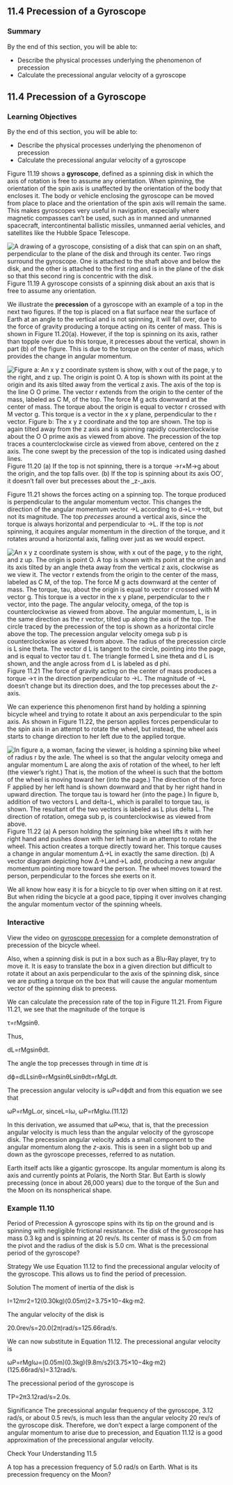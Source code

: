 ##  11.4 Precession of a Gyroscope 

### Summary

By the end of this section, you will be able to: 

  - Describe the physical processes underlying the phenomenon of precession
  - Calculate the precessional angular velocity of a gyroscope

## 11.4 Precession of a Gyroscope

### Learning Objectives

By the end of this section, you will be able to: 

  - Describe the physical processes underlying the phenomenon of precession
  - Calculate the precessional angular velocity of a gyroscope

Figure 11.19 shows a **gyroscope**, defined as a spinning disk in which the axis of rotation is free to assume any orientation. When spinning, the orientation of the spin axis is unaffected by the orientation of the body that encloses it. The body or vehicle enclosing the gyroscope can be moved from place to place and the orientation of the spin axis will remain the same. This makes gyroscopes very useful in navigation, especially where magnetic compasses can’t be used, such as in manned and unmanned spacecraft, intercontinental ballistic missiles, unmanned aerial vehicles, and satellites like the Hubble Space Telescope.

![A drawing of a gyroscope, consisting of a disk that can spin on an shaft, perpendicular to the plane of the disk and through its center. Two rings surround the gyroscope. One is attached to the shaft above and below the disk, and the other is attached to the first ring and is in the plane of the disk so that this second ring is concentric with the disk.][1] Figure 11.19 A gyroscope consists of a spinning disk about an axis that is free to assume any orientation. 

We illustrate the **precession** of a gyroscope with an example of a top in the next two figures. If the top is placed on a flat surface near the surface of Earth at an angle to the vertical and is not spinning, it will fall over, due to the force of gravity producing a torque acting on its center of mass. This is shown in Figure 11.20(a). However, if the top is spinning on its axis, rather than topple over due to this torque, it precesses about the vertical, shown in part (b) of the figure. This is due to the torque on the center of mass, which provides the change in angular momentum.

![Figure a: An x y z coordinate system is show, with x out of the page, y to the right, and z up. The origin is point O. A top is shown with its point at the origin and its axis tilted away from the vertical z axis. The axis of the top is the line O O prime. The vector r extends from the origin to the center of the mass, labeled as C M, of the top. The force M g acts downward at the center of mass. The torque about the origin is equal to vector r crossed with M vector g. This torque is a vector in the x y plane, perpendicular to the r vector. Figure b: The x y z coordinate and the top are shown. The top is again tilted away from the z axis and is spinning rapidly counterclockwise about the O O prime axis as viewed from above. The precession of the top traces a counterclockwise circle as viewed from above, centered on the z axis. The cone swept by the precession of the top is indicated using dashed lines.][2] Figure 11.20 (a) If the top is not spinning, there is a torque →r×M→g about the origin, and the top falls over. (b) If the top is spinning about its axis OO′, it doesn’t fall over but precesses about the _z-_axis. 

Figure 11.21 shows the forces acting on a spinning top. The torque produced is perpendicular to the angular momentum vector. This changes the direction of the angular momentum vector →L according to d→L=→τdt, but not its magnitude. The top _precesses_ around a vertical axis, since the torque is always horizontal and perpendicular to →L. If the top is _not_ spinning, it acquires angular momentum in the direction of the torque, and it rotates around a horizontal axis, falling over just as we would expect.

![An x y z coordinate system is show, with x out of the page, y to the right, and z up. The origin is point O. A top is shown with its point at the origin and its axis tilted by an angle theta away from the vertical z axis, clockwise as we view it. The vector r extends from the origin to the center of the mass, labeled as C M, of the top. The force M g acts downward at the center of mass. The torque, tau, about the origin is equal to vector r crossed with M vector g. This torque is a vector in the x y plane, perpendicular to the r vector, into the page. The angular velocity, omega, of the top is counterclockwise as viewed from above. The angular momentum, L, is in the same direction as the r vector, tilted up along the axis of the top. The circle traced by the precession of the top is shown as a horizontal circle above the top. The precession angular velocity omega sub p is counterclockwise as viewed from above. The radius of the precession circle is L sine theta. The vector d L is tangent to the circle, pointing into the page, and is equal to vector tau d t. The triangle formed L sine theta and d L is shown, and the angle across from d L is labeled as d phi.][3] Figure 11.21 The force of gravity acting on the center of mass produces a torque →τ in the direction perpendicular to →L. The magnitude of →L doesn’t change but its direction does, and the top precesses about the _z_-axis. 

We can experience this phenomenon first hand by holding a spinning bicycle wheel and trying to rotate it about an axis perpendicular to the spin axis. As shown in Figure 11.22, the person applies forces perpendicular to the spin axis in an attempt to rotate the wheel, but instead, the wheel axis starts to change direction to her left due to the applied torque.

![In figure a, a woman, facing the viewer, is holding a spinning bike wheel of radius r by the axle. The wheel is so that the angular velocity omega and angular momentum L are along the axis of rotation of the wheel, to her left \(the viewer’s right.\) That is, the motion of the wheel is such that the bottom of the wheel is moving toward her \(into the page.\) The direction of the force F applied by her left hand is shown downward and that by her right hand in upward direction. The torque tau is toward her \(into the page.\) In figure b, addition of two vectors L and delta-L, which is parallel to torque tau, is shown. The resultant of the two vectors is labeled as L plus delta L. The direction of rotation, omega sub p, is counterclockwise as viewed from above.][4] Figure 11.22 (a) A person holding the spinning bike wheel lifts it with her right hand and pushes down with her left hand in an attempt to rotate the wheel. This action creates a torque directly toward her. This torque causes a change in angular momentum Δ→L in exactly the same direction. (b) A vector diagram depicting how Δ→Land→L add, producing a new angular momentum pointing more toward the person. The wheel moves toward the person, perpendicular to the forces she exerts on it. 

We all know how easy it is for a bicycle to tip over when sitting on it at rest. But when riding the bicycle at a good pace, tipping it over involves changing the angular momentum vector of the spinning wheels.

### Interactive

View the video on [gyroscope precession][5] for a complete demonstration of precession of the bicycle wheel.

Also, when a spinning disk is put in a box such as a Blu-Ray player, try to move it. It is easy to translate the box in a given direction but difficult to rotate it about an axis perpendicular to the axis of the spinning disk, since we are putting a torque on the box that will cause the angular momentum vector of the spinning disk to precess.

We can calculate the precession rate of the top in Figure 11.21. From Figure 11.21, we see that the magnitude of the torque is

τ=rMgsinθ.

Thus,

dL=rMgsinθdt.

The angle the top precesses through in time _dt_ is

dϕ=dLLsinθ=rMgsinθLsinθdt=rMgLdt.

The precession angular velocity is ωP=dϕdt and from this equation we see that

ωP=rMgL.or, sinceL=Iω, ωP=rMgIω.(11.12) 

In this derivation, we assumed that ωP≪ω, that is, that the precession angular velocity is much less than the angular velocity of the gyroscope disk. The precession angular velocity adds a small component to the angular momentum along the _z_-axis. This is seen in a slight bob up and down as the gyroscope precesses, referred to as nutation.

Earth itself acts like a gigantic gyroscope. Its angular momentum is along its axis and currently points at Polaris, the North Star. But Earth is slowly precessing (once in about 26,000 years) due to the torque of the Sun and the Moon on its nonspherical shape.

### Example 11.10 

Period of Precession A gyroscope spins with its tip on the ground and is spinning with negligible frictional resistance. The disk of the gyroscope has mass 0.3 kg and is spinning at 20 rev/s. Its center of mass is 5.0 cm from the pivot and the radius of the disk is 5.0 cm. What is the precessional period of the gyroscope?

Strategy We use Equation 11.12 to find the precessional angular velocity of the gyroscope. This allows us to find the period of precession.

Solution The moment of inertia of the disk is

I=12mr2=12(0.30kg)(0.05m)2=3.75×10−4kg·m2.

The angular velocity of the disk is

20.0rev/s=20.0(2π)rad/s=125.66rad/s.

We can now substitute in Equation 11.12. The precessional angular velocity is

ωP=rMgIω=(0.05m)(0.3kg)(9.8m/s2)(3.75×10−4kg·m2)(125.66rad/s)=3.12rad/s.

The precessional period of the gyroscope is

TP=2π3.12rad/s=2.0s.

Significance The precessional angular frequency of the gyroscope, 3.12 rad/s, or about 0.5 rev/s, is much less than the angular velocity 20 rev/s of the gyroscope disk. Therefore, we don’t expect a large component of the angular momentum to arise due to precession, and Equation 11.12 is a good approximation of the precessional angular velocity.

Check Your Understanding 11.5 

A top has a precession frequency of 5.0 rad/s on Earth. What is its precession frequency on the Moon?

   [1]: https://cnx.org/resources/ee280f730aeabaf214e88c166e213c2537ecb7be
   [2]: https://cnx.org/resources/c0f9372229183425cd17d18947c8a85325df1fba
   [3]: https://cnx.org/resources/5bc34b9e639497af9339029f53102e492ecc08cb
   [4]: https://cnx.org/resources/d6e2d56f4a443df836f69063456c96e55bf2eca3
   [5]: https://openstax.org/l/21gyrovideo

